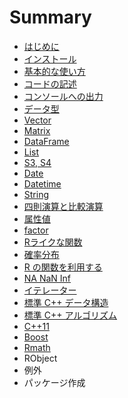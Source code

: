 # Summary

* [はじめに](README.md)
* [インストール](install.md)
* [基本的な使い方](basic_usage.md)
* [コードの記述](function.md)
* [コンソールへの出力](utility.md)
* [データ型](data_types.md)
* [Vector](vector.md)
* [Matrix](matrix.md)
* [DataFrame](dataframe.md)
* [List](list.md)
* [S3, S4](s3_s4.md)
* [Date](date.md)
* [Datetime](datetime.md)
* [String](string.md)
* [四則演算と比較演算](calculation.md)
* [属性値](attributes.md)
* [factor](factor.md)
* [Rライクな関数](rcpp_functions.md)
* [確率分布](dpqr_functions.md)
* [R の関数を利用する](R_function.md)
* [NA NaN Inf](na_nan_inf.md)
* [イテレーター](iterator.md)
* [標準 C++ データ構造](as_wrap.md)
* [標準 C++ アルゴリズム](STL.md)
* [C++11](c++11.md)
* [Boost](boost.md)
* [Rmath](Rmath.md)
* RObject
* 例外
* パッケージ作成

